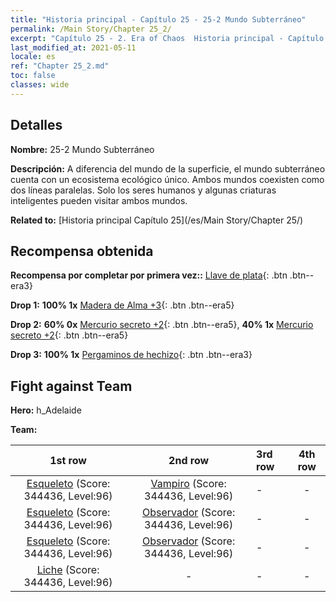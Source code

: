 ```yaml
---
title: "Historia principal - Capítulo 25 - 25-2 Mundo Subterráneo"
permalink: /Main Story/Chapter 25_2/
excerpt: "Capítulo 25 - 2. Era of Chaos  Historia principal - Capítulo 25_2. 25-2 Mundo Subterráneo"
last_modified_at: 2021-05-11
locale: es
ref: "Chapter 25_2.md"
toc: false
classes: wide
---
```


## Detalles

 **Nombre:** 25-2 Mundo Subterráneo

 **Descripción:** A diferencia del mundo de la superficie, el mundo subterráneo cuenta con un ecosistema ecológico único. Ambos mundos coexisten como dos líneas paralelas. Solo los seres humanos y algunas criaturas inteligentes pueden visitar ambos mundos.

 **Related to:** [Historia principal Capítulo 25](/es/Main Story/Chapter 25/)

## Recompensa obtenida

 **Recompensa por completar por primera vez::** [Llave de plata](/ItemsES/con_693/){: .btn .btn--era3}

 **Drop 1:** **100% 1x** [Madera de Alma +3](/ItemsES/mat_83/){: .btn .btn--era5}

 **Drop 2:** **60% 0x** [Mercurio secreto +2](/ItemsES/mat_77/){: .btn .btn--era5}, **40% 1x** [Mercurio secreto +2](/ItemsES/mat_77/){: .btn .btn--era5}

 **Drop 3:** **100% 1x** [Pergaminos de hechizo](/ItemsES/con_694/){: .btn .btn--era3}


## Fight against Team
 **Hero:** h_Adelaide

 **Team:**


  | 1st row | 2nd row | 3rd row | 4th row |
  |:----:|:----:|:----|:----:|
  | [Esqueleto](/es/units/Skeleton/) (Score: 344436, Level:96)  | [Vampiro](/es/units/Vampire/) (Score: 344436, Level:96)  | - | - |
  | [Esqueleto](/es/units/Skeleton/) (Score: 344436, Level:96)  | [Observador](/es/units/Beholder/) (Score: 344436, Level:96)  | - | - |
  | [Esqueleto](/es/units/Skeleton/) (Score: 344436, Level:96)  | [Observador](/es/units/Beholder/) (Score: 344436, Level:96)  | - | - |
  | [Liche](/es/units/Lich/) (Score: 344436, Level:96)  | - | - | - |



